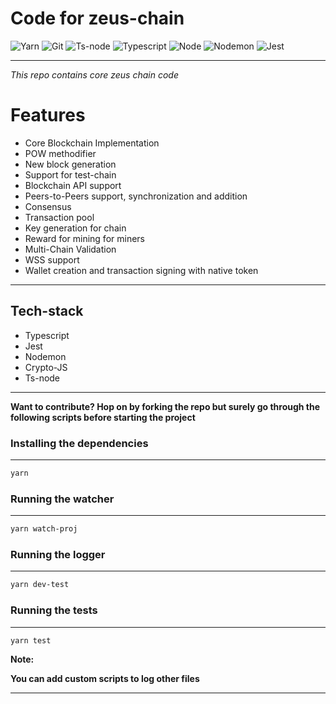 # Code for zeus-chain

![Yarn](https://img.shields.io/badge/-Yarn-333333?style=for-the-badge&logo=yarn&logoColor=61dbfb)
![Git](https://img.shields.io/badge/-Git-333333?style=for-the-badge&logo=git&logoColor=61dbfb)
![Ts-node](https://img.shields.io/badge/-Tsnode-333333?style=for-the-badge&logo=ts-node&logoColor=61dbfb)
![Typescript](https://img.shields.io/badge/-Typescript-333333?style=for-the-badge&logo=typescript&logoColor=61dbfb)
![Node](https://img.shields.io/badge/-Node.JS-333333?style=for-the-badge&logo=node.js&logoColor=61dbfb)
![Nodemon](https://img.shields.io/badge/-Nodemon-333333?style=for-the-badge&logo=nodemon.js&logoColor=61dbfb)
![Jest](https://img.shields.io/badge/-Jest-333333?style=for-the-badge&logo=jest&logoColor=61dbfb)

---

_This repo contains core zeus chain code_

# Features

- Core Blockchain Implementation
- POW methodifier
- New block generation
- Support for test-chain
- Blockchain API support
- Peers-to-Peers support, synchronization and addition
- Consensus
- Transaction pool
- Key generation for chain
- Reward for mining for miners
- Multi-Chain Validation
- WSS support
- Wallet creation and transaction signing with native token

---

## **Tech-stack**

- Typescript
- Jest
- Nodemon
- Crypto-JS
- Ts-node

---

**Want to contribute? Hop on by forking the repo but surely go through the following scripts before starting the project**

### **Installing the dependencies**

---

```bash
yarn
```

### **Running the watcher**

---

```bash
yarn watch-proj
```

### **Running the logger**

---

```bash
yarn dev-test
```

### **Running the tests**

---

```bash
yarn test
```

**Note:**

**You can add custom scripts to log other files**

---
